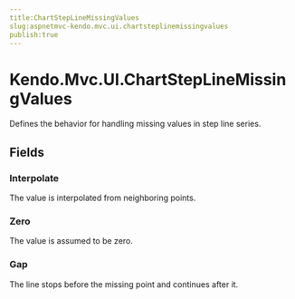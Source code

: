 ```yaml
---
title:ChartStepLineMissingValues
slug:aspnetmvc-kendo.mvc.ui.chartsteplinemissingvalues
publish:true
---
```


# Kendo.Mvc.UI.ChartStepLineMissingValues
Defines the behavior for handling missing values in step line series.

## Fields
### Interpolate
The value is interpolated from neighboring points.
### Zero
The value is assumed to be zero.
### Gap
The line stops before the missing point and continues after it.




 
